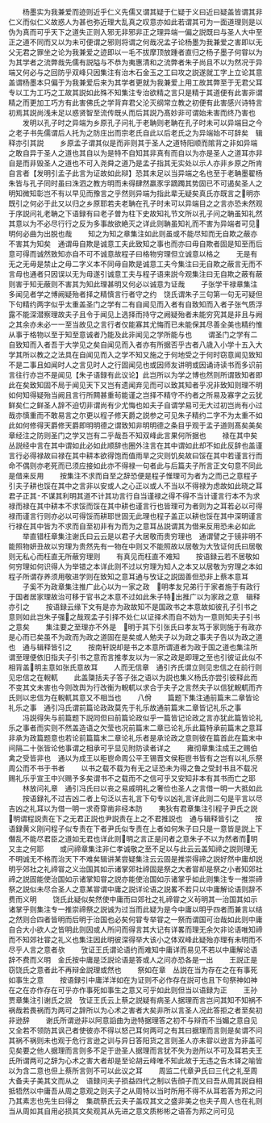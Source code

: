 <!-- { "loadSidebar": true } -->
　　杨墨实为我兼爱而迹则近乎仁义先儒又谓其疑于仁疑于义曰近曰疑盖皆谓其非仁义而似仁义故惑人为甚也弥近理大乱真之叹意亦如此若谓其可为一面道理则是以伪为真而可乎天下之道失正则入邪无非邪非正之理异端一偏之説既曰与圣人大中至正之道不同而又以为未可便谓之邪则将谓之何哉况孟子论杨墨为我兼爱之害即以无父无君之罪坐之论为我兼爱之迹即以一毛不拔摩顶放踵者直归之杨子墨子何甞以为为其学者之流弊哉先儒有説隘与不恭为夷惠清和之流弊者朱子尚且不以为然况于异端又何必与之回防乎双峰只因集注有治木石金玉之工曰攻之説遂就工字上立论其意盖谓杨墨本只偏于为我兼爱后来为其学者更就为我兼爱上用工故其弊至于无君父耳专以工为工巧之工故其説如此殊不知集注专治欲精之言只是精于其道便有此害非谓精之而更加工巧方有此害佛氏之学背弃君父沦灭纲常立教之初便有此害感兴诗特言初焉其説尚浅未足以惑贤智至流传既乆而后其説乃髙妙非可谓始未害而终乃害也
　　发明以孔子时之异端为乡原孔子问礼于老聃则老聃在孔子时未可以异端目之今之老子书先儒谓后人托为之防庄出而宗老氏自此以后老氏之为异端始不可辞矣　辑释亦引其説
　　乡原孟子谓其似是而非则其于圣人之道特阳顺而隂背之非如异端之敢自异于圣人之道也其自以为是特不自知其非真有而自以为亦是圣人之道耳亦非自是而非毁圣人之道也不可入尧舜之道乃是孟子指其无实处以示人亦非乡原之所肯自言者【发明引孟子此言为证故如此辩】恐其未足以当异端之名也至于老聃墨翟杨朱皆与孔子同时虽曰洙泗之教方明而未得肆然羸豕孚蹢躅其势固已不可遏矣圣人之明知微知彰岂不有以早见而豫言之乎然则异端为指此辈无疑矣真氏亦既言之明亦既引之何必于此又以归之乡原耶若夫老聃在孔子时未可以异端目之之言亦恐未然观于序説问礼老聃之下语録有曰老子曽为柱下史故知礼节文所以孔子问之聃虽知礼然其意以为不必尽行行之反为多事故欲絶灭之详此则聃虽知礼而不害为异端者可见明何必曲为出脱也哉
　　知之为知之章集注如此则虽或不能尽知而无自欺之蔽亦不害其为知矣　通谓毋自欺是诚意工夫此致知之事也而亦曰毋自欺者固是知至而后意可得而诚然致知亦自不可不诚意故程子曰格物穷理但立诚意以格之
　　无是有无之无毋是禁止之毋二字义本不同毋自欺是诚意工夫今集注曰无自欺之蔽言无而不言毋也通者只因误以无为毋遂引诚意工夫与程子语来説今观集注曰无自欺之蔽有蔽则害于知无蔽则不害其为知此理甚明又何必以诚意为证哉
　　子张学干禄章集注多闻见者学之博阙疑殆者择之精慎言行者守之约　饶氏谓朱子三句第一句无可疑但下句精约两字似乎太重盖圣门之学有二有自闻见而入者有自致知而入者子张气质浮露不能深潜察理故夫子且令于闻见上选择而持守之阙疑殆者未能穷究其是非且与阙之其余亦未必一一至当故见之言行者仅能寡其尤悔而已未能保其尽善全美也精约惟从事于格物以至于知至意诚者乃能及此非闻见之学所能与也
　　谓圣门之学有二自致知而入者吾于大学见之矣自闻见而入者亦有所据否乎古者八歳入小学十五入大学其所以教之之法具在自闻见而入之学不知又施之于何地受之于何时窃意闻见致知不是二事且如闻时人之言见时人之行固闻见也或因师友讲明或因诵诗读书而多识前言往行亦岂不是闻见【朱子语録有此议论】此岂所以为学之博也然则所谓致知者即此在矣致知固不局于闻见天下又岂有遗闻弃见而可以致其知者乎况非致知则理不明如何知得疑殆当阙且言行所闗甚重茍能谨之岂择不精守不约者之所易及寡字之云犹鲜矣仁之鲜圣人辞不迫切非谓尚有少尤悔也如夫子自谓学易可无大过初岂尚有小过哉亦慎重而不敢易言之尔更以程子修天爵之説参之可见朱子精约二字不为太重不如此如何修得天爵修天爵即明明德之谓致知非明明德之条目乎观于孟子道则髙矣美矣章经注之防则圣门之学又岂有二乎哉吾不知双峰此言果何所据也
　　禄在其中矣　丛説经中言在其中谓如此必如此顺辞也圈外注言在其中谓如此却不如此反辞也盖谨言行必得禄故曰禄在其中耕本欲得饱而值雨旱之灾则饥矣故曰馁在其中若谨言行而命不偶则亦老死而已须应接如此亦不得禄一句者此与后篇夫子所言正文句意不同此是借来反用
　　按集注不求而自至之辞恐便是程子惟理可为者为之而己之意程子引夫子耕也馁在其中之言非以安或人之心正以或人不当以不得禄为虑故如此晓之耳君子正其不谋其利明其道不计其功言行自当谨禄之得不得不当计谨言行本不为求禄而禄在其中耕本不求馁而馁在其中耕也谨言行也皆理可为者则为之耳若必以可得禄而谨言行则亦必以可得馁而耕耶世固无此理也程子盖正以耕也馁在其中深明谨言行禄在其中皆为不求而自至初非有为而为之意耳丛説谓其为借来反用恐未必如此
　　举直错枉章集注谢氏曰云云是以君子大居敬而贵穷理也　通谓譬之于镜非明不能照物妍丑故以穷理为贵然先有一物在中则又不能照故以居敬为大攷证何氏曰居敬则无私心而枉直无所蔽穷理则
　　有真见而枉直不难知
　　按语録云若不居敬如何穷理如何识得人为举错之本详此则不过以穷理为知人之本又以居敬为穷理之本如程子所谓存养须用敬进学则在致知之意耳通与攷证之説固善但恐非上蔡本意耳
　　子奚不为政章集注推广此心以为一家之政　明孝友兄弟行于家者施于有政行于国者居家理故治可移于官书之本意不过如此朱子特出推广以为家政之意　辑释亦引之
　　按语録云缘下文有是亦为政故知不是国政书之本意故如彼孔子引书之意则如此岂朱子强之哉观孟子引择不处仁以证择术而自不妨为一意则知夫子引书之意矣
　　集注要之至理亦不外是　明于其下引张氏曰孝友笃于家则施于有政亦是心而已矣虽不为政而为政之道固在是矣或人勉夫子以为政之事夫子告以为政之道也　通与辑释皆引之
　　按南轩説却是书之本意所谓道者为政于国之道也集注所谓至理便依旧指夫子引书之意而言推孝友以为一家之政是即理之至也引彼证此似不相背盖明主意如张氏意故耳
　　人而无信章　通引齐氏谓立则见忠信之在前行则见忠信之在輗軏
　　此盖櫽括夫子答子张之语以为説也集义杨氏亦尝引彼释此而不变其文未害也今则改舆为行改衡为輗軏以求合于夫子之言然夫子以信犹輗軏而齐氏则以忠信为在輗軏其意又不相当也
　　八佾
　　篇题下集注通前篇末二章皆论礼乐之事　通引冯氏谓前篇论政政莫先于礼乐故通前篇末二章皆记礼乐之事
　　冯説得失与前篇题下説同但曰前篇论政似乎一篇皆记论政之言亦犹此篇皆论礼乐之事者而实则不然盖造语之欠莹也况前篇末二章已论礼乐此篇特承前篇末之意耳非承为政篇题意也若论前篇篇末二章论礼乐者是承论政之意则彼在篇首此在篇末中间隔二十张皆论他事谓之相承可乎显见附防读者详之
　　雍彻章集注成王之赐伯禽之受皆非也　通以为成王以秬鬯命周公平王锡晋文侯秬鬯书皆有之岂有以礼乐祭周公而不书于书者
　　以书之载不载为有无之证恐未为得之鲁之受封书且不载况赐礼乐乎宣王中兴赐予多矣谓书不之载而不之信可乎又安知非本有其书而亡之耶
　　林放问礼章　通引冯氏曰以丧之易戚明礼之奢俭也圣人之言借一明一大抵如此
　　按语録礼不过吉凶二者上句泛以吉礼言下句专以凶礼言详此则二句是平言以尽吉凶之礼耳以为借一明一求奇穿凿非经本防
　　夷狄有君章集注引程子尹氏之説　明谓程説责在下之无君正説也尹説责在上之不君推説也　通与辑释皆引之
　　按语録黄义刚问程子似专责在下者尹氏似专责在上者如何朱子曰只是一意皆是説上下僭乱不能尽君臣之道如无君也详此则明之言正是问者之意朱子不以为然者而明又主之何耶
　　或问禘章集注非仁孝诚敬之至不足以与此云云盖知禘之説则理无不明诚无不格而治天下不难矣辑讲某尝疑集注云云固是推崇得禘之説好然中庸却説明乎郊社之礼禘甞之义治国其如示诸掌郊社禘固是祭之大者甞却是祭之小者知郊社禘之説固能使治国如示诸掌知甞之説亦能使治国如示诸掌乎如此则集注专一推崇禘祭之説似未尽合圣人之意某甞谓中庸之説详论语之説畧不若只以中庸解论语则辞不费而义明
　　饶氏此疑似矣然使中庸而曰郊社之礼禘甞之义茍明其一治国其如示诸掌乎则集注专一推崇禘祭之説诚为过当而此疑为是今中庸以明乎四者而兼言以结之然则合四者皆明而后明于治国也必矣何甞专举甞之一祭而谓国可治哉如此则中庸自合大小欲人之皆明此则因或人所问而得言其大记有详畧而理无余欠非论语唯知禘而不知郊社甞之礼义也集注因此明彼深得举大该小之体双峰此疑殆亦理有未明而不尽乎人言之意者欤
　　攷证王氏谓论语约而难知中庸详而易见不若以中庸解论语辞不费而义明　金氏按中庸是泛説论语是答或人之问亦恐各是一出
　　王説正是窃饶氏之意者此不再辩金説理或然也
　　祭如在章　丛説在当为存在之在有事死如事生之意
　　按语録引中庸洋洋如在为证则不必作存在説可也且下句祭神如神在之在亦作存在可乎亦作事死如事生之意又可乎如此则但当以语録为正
　　王孙贾章集注引谢氏之説　攷证王氏云上蔡之説疑有病圣人据理而言岂问其知不知祸不祸哉若畏祸而为两可之辞所以为心术之害者大矣非所以言圣人况此答拒之者至矣初非逊辞
　　谢氏所谓逊非以阿意謟曲为逊特据理答之初不与辩而不当媚之意自见又全若不领防其讽己者使彼亦不得以怒己耳何两可之有其曰据理而言则是矣谓不问其祸不祸则未也观于危行言逊之训与异日答阳货之言则圣人亦未甞以逊言为非盖可见矣要之他人据理而言则多不足于逊圣人据理而言犹不失为逊所以不可及耳若夫王氏所谓两可之辞为心术之害大者却是至论胡云峰唯不知此故于无违之告木铎之喻皆以为含二意也但上蔡所言则不可以此议之耳
　　周监二代章尹氏曰三代之礼至周大备夫子美其文而从之　语録问夫子损益四代之制以告顔子而又曰吾从周其説自相抵牾然以中庸吾从周之意观之则夫子之从周特以当时所用不得不从耳若答为邦之问乃其素志也先生曰得之　集疏蔡氏云夫子盖叹其文之盛非美之也夫子周人也在礼则当从周如其自用必损其文矣观其从先进之意文质彬彬之语答为邦之问可见
